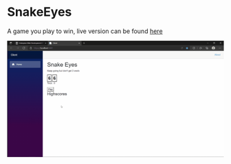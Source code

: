 # SnakeEyes
A game you play to win, live version can be found [here](https://hogent-web.github.io/csharp-ch-6-example-1/)

![Image](https://github.com/HOGENT-Web/csharp/raw/main/chapters/06/slides/images/snake-eyes-game.gif)
